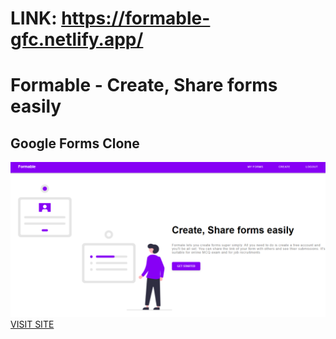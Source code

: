 # LINK: https://formable-gfc.netlify.app/
# Formable - Create, Share forms easily
## Google Forms Clone

![preview](preview.png)
[VISIT SITE](https://formable-gfc.netlify.app/)
